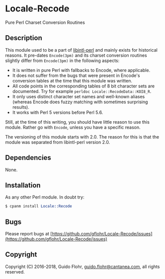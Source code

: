 # Locale-Recode

Pure Perl Charset Conversion Routines

## Description

This module used to be a part of
[libintl-perl](https://github.com/gflohr/libintl-perl) and mainly exists
for historical reasons.  It pre-dates `Encode(3pm)` and its charset conversion
routines slightly differ from `Encode(3pm)` in the following aspects:

* It is written in pure Perl with fallbacks to Encode, where applicable.
* It does not suffer from the bugs that were present in Encode's conversion 
  tables at the time that this module was written.
* All code points in the corresponding tables of 8 bit character sets
  are documented.  Try for example `perldoc Locale::RecodeData::KOI8_R`.
* It only uses distinct character set names and well-known aliases (whereas
  Encode does fuzzy matching with sometimes surprising results).
* It works with Perl 5 versions before Perl 5.6.

Still, at the time of this writing, you should have little reason to use
this module.  Rather go with `Encode`, unless you have a specific reason.

The versioning of this module starts with 2.0.  The reason for this is that
the module was separated from libintl-perl version 2.0.

## Dependencies

None.

## Installation

As any other Perl module.  In doubt try:

```perl
$ cpanm install Locale::Recode
```

## Bugs

Please report bugs at 
[https://github.com/gflohr/Locale-Recode/issues](https://github.com/gflohr/Locale-Recode/issues)

## Copyright

Copyright (C) 2016-2018, Guido Flohr, <guido.flohr@cantanea.com>, 
all rights reserved.
